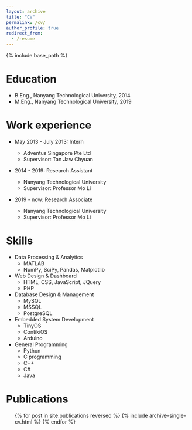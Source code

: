 ```yaml
---
layout: archive
title: "CV"
permalink: /cv/
author_profile: true
redirect_from:
  - /resume
---
```


{% include base_path %}

Education
======
* B.Eng., Nanyang Technological University, 2014
* M.Eng., Nanyang Technological University, 2019

Work experience
======
* May 2013 - July 2013: Intern
  * Adventus Singapore Pte Ltd
  * Supervisor: Tan Jaw Chyuan
  
* 2014 - 2019: Research Assistant
  * Nanyang Technological University
  * Supervisor: Professor Mo Li

* 2019 - now: Research Associate
  * Nanyang Technological University
  * Supervisor: Professor Mo Li
  
Skills
======
* Data Processing & Analytics
  * MATLAB
  * NumPy, SciPy, Pandas, Matplotlib
* Web Design & Dashboard
  * HTML, CSS, JavaScript, JQuery
  * PHP
* Database Design & Management
  * MySQL
  * MSSQL
  * PostgreSQL
* Embedded System Development
  * TinyOS
  * ContikiOS
  * Arduino
* General Programming
  * Python
  * C programming
  * C++
  * C#
  * Java

Publications
======
  <ul>{% for post in site.publications reversed %}
    {% include archive-single-cv.html %}
  {% endfor %}</ul>
